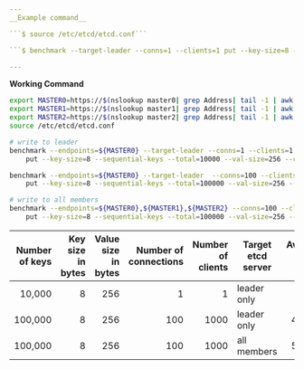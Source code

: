 ```yaml
---
__Example command__  

```$ source /etc/etcd/etcd.conf```

```$ benchmark --target-leader --conns=1 --clients=1 put --key-size=8 --sequential-keys --total=10000 --val-size=25 --cert=$ETCD_PEER_CERT_FILE --key=$ETCD_PEER_KEY_FILE --cacert=/etc/etcd/ca.crt --endpoints=$ETCD_LISTEN_CLIENT_URLS```

---
```




__Working Command__  

```sh
export MASTER0=https://$(nslookup master0| grep Address| tail -1 | awk '{print $2}'):2379
export MASTER1=https://$(nslookup master1| grep Address| tail -1 | awk '{print $2}'):2379
export MASTER2=https://$(nslookup master2| grep Address| tail -1 | awk '{print $2}'):2379
source /etc/etcd/etcd.conf
```

```sh
# write to leader
benchmark --endpoints=${MASTER0} --target-leader --conns=1 --clients=1 \
    put --key-size=8 --sequential-keys --total=10000 --val-size=256 --cert=$ETCD_PEER_CERT_FILE --key=$ETCD_PEER_KEY_FILE --cacert=/etc/etcd/ca.crt

benchmark --endpoints=${MASTER0} --target-leader  --conns=100 --clients=1000 \
    put --key-size=8 --sequential-keys --total=100000 --val-size=256 --cert=$ETCD_PEER_CERT_FILE --key=$ETCD_PEER_KEY_FILE --cacert=/etc/etcd/ca.crt

# write to all members
benchmark --endpoints=${MASTER0},${MASTER1},${MASTER2} --conns=100 --clients=1000 \
    put --key-size=8 --sequential-keys --total=100000 --val-size=256 --cert=$ETCD_PEER_CERT_FILE --key=$ETCD_PEER_KEY_FILE --cacert=/etc/etcd/ca.crt
```

| Number of keys | Key size in bytes | Value size in bytes | Number of connections | Number of clients | Target etcd server | Average write QPS | Average latency per request | Average server RSS |
|---------------:|------------------:|--------------------:|----------------------:|------------------:|--------------------|------------------:|----------------------------:|-------------------:|
| 10,000 | 8 | 256 | 1 | 1 | leader only | 583 | 1.6ms | 48 MB |
| 100,000 | 8 | 256 | 100 | 1000 | leader only | 44,341 | 22ms |  124MB |
| 100,000 | 8 | 256 | 100 | 1000 | all members |  50,104 | 20ms |  126MB |
